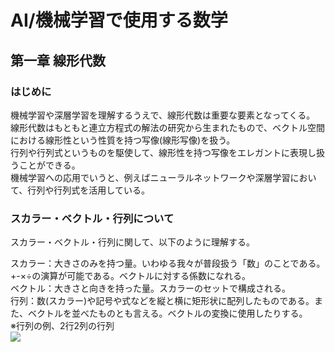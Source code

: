 # AI/機械学習で使用する数学
## 第一章 線形代数
### はじめに
機械学習や深層学習を理解するうえで、線形代数は重要な要素となってくる。  
線形代数はもともと連立方程式の解法の研究から生まれたもので、ベクトル空間における線形性という性質を持つ写像(線形写像)を扱う。  
行列や行列式というものを駆使して、線形性を持つ写像をエレガントに表現し扱うことができる。  
機械学習への応用でいうと、例えばニューラルネットワークや深層学習において、行列や行列式を活用している。  
### スカラー・ベクトル・行列について
スカラー・ベクトル・行列に関して、以下のように理解する。  
  
スカラー：大きさのみを持つ量。いわゆる我々が普段扱う「数」のことである。+-×÷の演算が可能である。ベクトルに対する係数になれる。  
ベクトル：大きさと向きを持った量。スカラーのセットで構成される。  
行列：数(スカラー)や記号や式などを縦と横に矩形状に配列したものである。また、ベクトルを並べたものとも言える。ベクトルの変換に使用したりする。  
※行列の例、2行2列の行列  
<img src="https://www.HostMath.com/Show.aspx?Code=%5Cbegin%7Bpmatrix%7D1%20%26%202%20%5C%5C-1%20%26%205%20%5Cend%7Bpmatrix%7D" />
